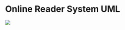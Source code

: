 # Online Reader System UML
![](https://github.com/PacktPublishing/The-Complete-Coding-Interview-Guide-in-Java/blob/master/Chapter06/OnlineReaderSystem/OnlineReaderSystemUML.png)
